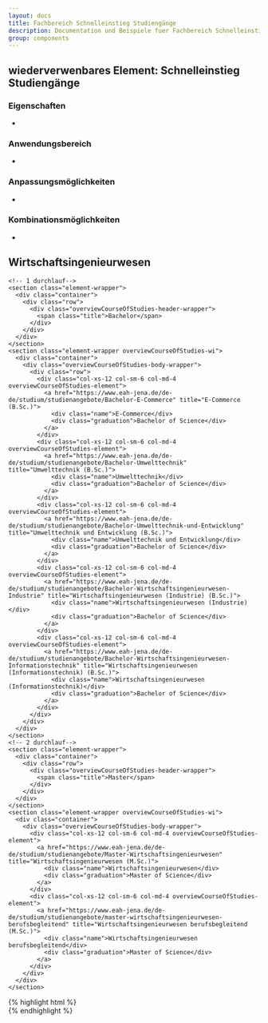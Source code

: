 ```yaml
---
layout: docs
title: Fachbereich Schnelleinstieg Studiengänge
description: Documentation und Beispiele fuer Fachbereich Schnelleinstieg Studiengänge
group: components
---
```


## wiederverwenbares Element: Schnelleinstieg Studiengänge
### Eigenschaften
*

### Anwendungsbereich
*

### Anpassungsmöglichkeiten
*

### Kombinationsmöglichkeiten
*
<section>
  <h2>Wirtschaftsingenieurwesen</h2>
  <section class="overviewCourseOfStudies-wrapper overviewCourseOfStudies-wi" data-faculty="wi" >

    <!-- 1 durchlauf-->
    <section class="element-wrapper">
      <div class="container">
        <div class="row">
          <div class="overviewCourseOfStudies-header-wrapper">
            <span class="title">Bachelor</span>
          </div>
        </div>
      </div>
    </section>
    <section class="element-wrapper overviewCourseOfStudies-wi">
      <div class="container">
        <div class="overviewCourseOfStudies-body-wrapper">
          <div class="row">
            <div class="col-xs-12 col-sm-6 col-md-4 overviewCourseOfStudies-element">
              <a href="https://www.eah-jena.de/de-de/studium/studienangebote/Bachelor-E-Commerce" title="E-Commerce (B.Sc.)">
                <div class="name">E-Commerce</div>
                <div class="graduation">​Bac​helor of Science</div>
              </a>
            </div>
            <div class="col-xs-12 col-sm-6 col-md-4 overviewCourseOfStudies-element">
              <a href="https://www.eah-jena.de/de-de/studium/studienangebote/Bachelor-Umwelttechnik" title="Umwelttechnik (B.Sc.)">
                <div class="name">Umwelttechnik</div>
                <div class="graduation">​Bac​helor of Science</div>
              </a>
            </div>
            <div class="col-xs-12 col-sm-6 col-md-4 overviewCourseOfStudies-element">
              <a href="https://www.eah-jena.de/de-de/studium/studienangebote/Bachelor-Umwelttechnik-und-Entwicklung" title="Umwelttechnik und Entwicklung (B.Sc.)">
                <div class="name">Umwelttechnik und Entwicklung</div>
                <div class="graduation">​Bac​helor of Science</div>
              </a>
            </div>
            <div class="col-xs-12 col-sm-6 col-md-4 overviewCourseOfStudies-element">
              <a href="https://www.eah-jena.de/de-de/studium/studienangebote/Bachelor-Wirtschaftsingenieurwesen-Industrie" title="Wirtschaftsingenieurwesen (Industrie) (B.Sc.)">
                <div class="name">Wirtschaftsingenieurwesen (Industrie)</div>
                <div class="graduation">​Bac​helor of Science</div>
              </a>
            </div>
            <div class="col-xs-12 col-sm-6 col-md-4 overviewCourseOfStudies-element">
              <a href="https://www.eah-jena.de/de-de/studium/studienangebote/Bachelor-Wirtschaftsingenieurwesen-Informationstechnik" title="Wirtschaftsingenieurwesen (Informationstechnik) (B.Sc.)">
                <div class="name">Wirtschaftsingenieurwesen (Informationstechnik)</div>
                <div class="graduation">​Bac​helor of Science</div>
              </a>
            </div>
          </div>
        </div>
      </div>
    </section>
    <!-- 2 durchlauf-->
    <section class="element-wrapper">
      <div class="container">
        <div class="row">
          <div class="overviewCourseOfStudies-header-wrapper">
            <span class="title">Master</span>
          </div>
        </div>
      </div>
    </section>
    <section class="element-wrapper overviewCourseOfStudies-wi">
      <div class="container">
        <div class="overviewCourseOfStudies-body-wrapper">
          <div class="col-xs-12 col-sm-6 col-md-4 overviewCourseOfStudies-element">
            <a href="https://www.eah-jena.de/de-de/studium/studienangebote/Master-Wirtschaftsingenieurwesen" title="Wirtschaftsingenieurwesen (M.Sc.)">
              <div class="name">Wirtschaftsingenieurwesen</div>
              <div class="graduation">Master​ of Science</div>
            </a>
          </div>
          <div class="col-xs-12 col-sm-6 col-md-4 overviewCourseOfStudies-element">
            <a href="https://www.eah-jena.de/de-de/studium/studienangebote/master-wirtschaftsingenieurwesen-berufsbegleitend" title="Wirtschaftsingenieurwesen berufsbegleitend (M.Sc.)">
              <div class="name">Wirtschaftsingenieurwesen berufsbegleitend</div>
              <div class="graduation">Master​ of Science</div>
            </a>
          </div>
        </div>
      </div>
    </section>

  </section>
  {% highlight html %}
  <section class="overviewCourseOfStudies-wrapper overviewCourseOfStudies-wi" data-faculty="wi" >
  </section>
  {% endhighlight %}
</section>
